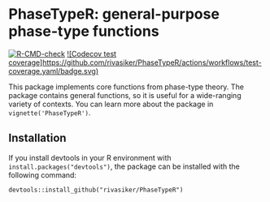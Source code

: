 # PhaseTypeR: general-purpose phase-type functions

<!-- badges: start -->
[![R-CMD-check](https://github.com/rivasiker/PhaseTypeR/actions/workflows/check-standard.yaml/badge.svg)](https://github.com/rivasiker/PhaseTypeR/actions/workflows/check-standard.yaml)
[![Codecov test coverage]https://github.com/rivasiker/PhaseTypeR/actions/workflows/test-coverage.yaml/badge.svg)](https://github.com/rivasiker/PhaseTypeR/actions/workflows/test-coverage.yaml)
  <!-- badges: end -->


This package implements core functions from phase-type theory. The package contains general functions, so it is useful for a wide-ranging variety of contexts. You can learn more about the package in `vignette('PhaseTypeR')`.

## Installation

If you install devtools in your R environment with `install.packages("devtools")`, the package can be installed with the following command:

```
devtools::install_github("rivasiker/PhaseTypeR")
```

